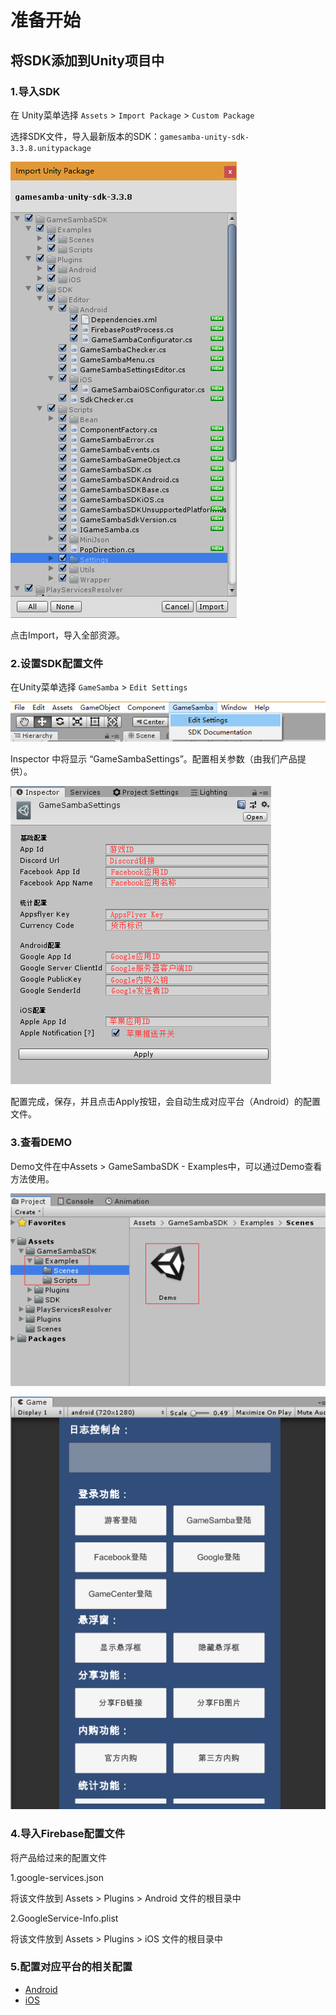 # 准备开始

## 将SDK添加到Unity项目中

### 1.导入SDK

在 Unity菜单选择  `Assets` &gt; `Import Package` &gt; `Custom Package`

选择SDK文件，导入最新版本的SDK：`gamesamba-unity-sdk-3.3.8.unitypackage` 

![](../../.gitbook/assets/unity_sdk_1.png)

点击Import，导入全部资源。



### 2.设置SDK配置文件

在Unity菜单选择   `GameSamba` &gt; `Edit Settings`

![](../../.gitbook/assets/unity_sdk_2.png)

Inspector 中将显示 “GameSambaSettings”。配置相关参数（由我们产品提供）。

![](../../.gitbook/assets/unity_sdk_3.png)

配置完成，保存，并且点击Apply按钮，会自动生成对应平台（Android）的配置文件。



### 3.查看DEMO

Demo文件在中Assets &gt; GameSambaSDK - Examples中，可以通过Demo查看方法使用。

![](../../.gitbook/assets/unity_sdk_4.png)

![](../../.gitbook/assets/unity_sdk_5.png)



### 4.导入Firebase配置文件

将产品给过来的配置文件

1.google-services.json

将该文件放到 Assets &gt; Plugins &gt; Android 文件的根目录中

2.GoogleService-Info.plist

将该文件放到 Assets &gt; Plugins &gt; iOS 文件的根目录中



### 5.配置对应平台的相关配置

* [Android](android.md)
* [iOS](ios.md)

